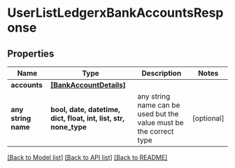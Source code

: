 # UserListLedgerxBankAccountsResponse


## Properties
Name | Type | Description | Notes
------------ | ------------- | ------------- | -------------
**accounts** | [**[BankAccountDetails]**](BankAccountDetails.md) |  | 
**any string name** | **bool, date, datetime, dict, float, int, list, str, none_type** | any string name can be used but the value must be the correct type | [optional]

[[Back to Model list]](../README.md#documentation-for-models) [[Back to API list]](../README.md#documentation-for-api-endpoints) [[Back to README]](../README.md)


